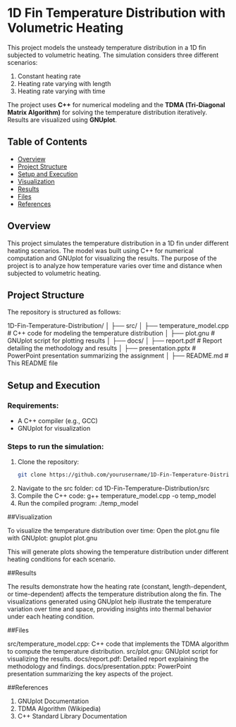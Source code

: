 # 1D Fin Temperature Distribution with Volumetric Heating

This project models the unsteady temperature distribution in a 1D fin subjected to volumetric heating. The simulation considers three different scenarios:
1. Constant heating rate
2. Heating rate varying with length
3. Heating rate varying with time

The project uses **C++** for numerical modeling and the **TDMA (Tri-Diagonal Matrix Algorithm)** for solving the temperature distribution iteratively. Results are visualized using **GNUplot**.

## Table of Contents
- [Overview](#overview)
- [Project Structure](#project-structure)
- [Setup and Execution](#setup-and-execution)
- [Visualization](#visualization)
- [Results](#results)
- [Files](#files)
- [References](#references)

## Overview
This project simulates the temperature distribution in a 1D fin under different heating scenarios. The model was built using C++ for numerical computation and GNUplot for visualizing the results. The purpose of the project is to analyze how temperature varies over time and distance when subjected to volumetric heating.

## Project Structure
The repository is structured as follows:

1D-Fin-Temperature-Distribution/ │ ├── src/ │ ├── temperature_model.cpp # C++ code for modeling the temperature distribution │ ├── plot.gnu # GNUplot script for plotting results │ ├── docs/ │ ├── report.pdf # Report detailing the methodology and results │ ├── presentation.pptx # PowerPoint presentation summarizing the assignment │ ├── README.md # This README file


## Setup and Execution
### Requirements:
- A C++ compiler (e.g., GCC)
- GNUplot for visualization

### Steps to run the simulation:
1. Clone the repository:
   ```bash
   git clone https://github.com/yourusername/1D-Fin-Temperature-Distribution.git
2. Navigate to the src folder:
   cd 1D-Fin-Temperature-Distribution/src
3. Compile the C++ code:
   g++ temperature_model.cpp -o temp_model
4. Run the compiled program:
   ./temp_model

##Visualization

To visualize the temperature distribution over time:
Open the plot.gnu file with GNUplot:
gnuplot plot.gnu

This will generate plots showing the temperature distribution under different heating conditions for each scenario.

##Results

The results demonstrate how the heating rate (constant, length-dependent, or time-dependent) affects the temperature distribution along the fin. The visualizations generated using GNUplot help illustrate the temperature variation over time and space, providing insights into thermal behavior under each heating condition.


##Files

src/temperature_model.cpp: C++ code that implements the TDMA algorithm to compute the temperature distribution.
src/plot.gnu: GNUplot script for visualizing the results.
docs/report.pdf: Detailed report explaining the methodology and findings.
docs/presentation.pptx: PowerPoint presentation summarizing the key aspects of the project.

##References

1. GNUplot Documentation
2. TDMA Algorithm (Wikipedia)
3. C++ Standard Library Documentation


